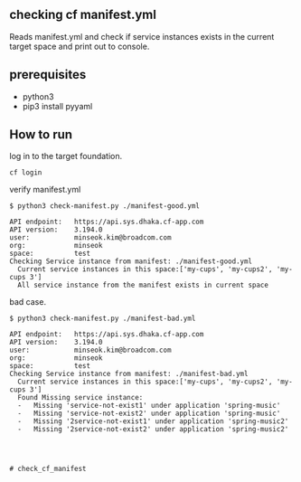 ## checking cf manifest.yml
Reads manifest.yml and check if service instances exists in the current target space and print out to console.

## prerequisites
- python3
- pip3 install pyyaml

## How to run

log in to the target foundation.
```
cf login
```

verify manifest.yml
```
$ python3 check-manifest.py ./manifest-good.yml

API endpoint:   https://api.sys.dhaka.cf-app.com
API version:    3.194.0
user:           minseok.kim@broadcom.com
org:            minseok
space:          test
Checking Service instance from manifest: ./manifest-good.yml
  Current service instances in this space:['my-cups', 'my-cups2', 'my-cups 3']
  All service instance from the manifest exists in current space
```

bad case.
```
$ python3 check-manifest.py ./manifest-bad.yml

API endpoint:   https://api.sys.dhaka.cf-app.com
API version:    3.194.0
user:           minseok.kim@broadcom.com
org:            minseok
space:          test
Checking Service instance from manifest: ./manifest-bad.yml
  Current service instances in this space:['my-cups', 'my-cups2', 'my-cups 3']
  Found Missing service instance:
  -   Missing 'service-not-exist1' under application 'spring-music'
  -   Missing 'service-not-exist2' under application 'spring-music'
  -   Missing '2service-not-exist1' under application 'spring-music2'
  -   Missing '2service-not-exist2' under application 'spring-music2'




# check_cf_manifest
